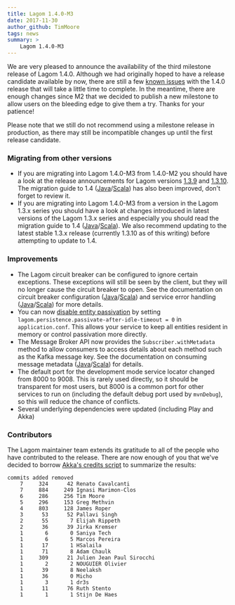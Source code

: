```yaml
---
title: Lagom 1.4.0-M3
date: 2017-11-30
author_github: TimMoore
tags: news
summary: >
    Lagom 1.4.0-M3
---
```


We are very pleased to announce the availability of the third milestone release of Lagom 1.4.0. Although we had originally hoped to have a release candidate available by now, there are still a few [known issues](https://github.com/lagom/lagom/milestone/25) with the 1.4.0 release that will take a little time to complete. In the meantime, there are enough changes since M2 that we decided to publish a new milestone to allow users on the bleeding edge to give them a try. Thanks for your patience!

Please note that we still do not recommend using a milestone release in production, as there may still be incompatible changes up until the first release candidate.

### Migrating from other versions

 * If you are migrating into Lagom 1.4.0-M3 from 1.4.0-M2 you should have a look at the release announcements for Lagom versions [1.3.9](/blog/lagom-1-3-9.html) and [1.3.10](/blog/lagom-1-3-10.html). The migration guide to 1.4 ([Java](/documentation/1.4.x/java/Migration14.html)/[Scala](/documentation/1.4.x/scala/Migration14.html)) has also been improved, don't forget to review it.
 * If you are migrating into Lagom 1.4.0-M3 from a version in the Lagom 1.3.x series you should have a look at changes introduced in latest versions of the Lagom 1.3.x series and especially you should read the migration guide to 1.4 ([Java](/documentation/1.4.x/java/Migration14.html)/[Scala](/documentation/1.4.x/scala/Migration14.html)). We also recommend updating to the latest stable 1.3.x release (currently 1.3.10 as of this writing) before attempting to update to 1.4.

### Improvements

* The Lagom circuit breaker can be configured to ignore certain exceptions. These exceptions will still be seen by the client, but they will no longer cause the circuit breaker to open. See the documentation on circuit breaker configuration ([Java](/documentation/1.4.x/java/ServiceClients.html#Circuit-Breaker-Configuration)/[Scala](/documentation/1.4.x/scala/ServiceClients.html#Circuit-Breaker-Configuration)) and service error handling ([Java](/documentation/1.4.x/java/ServiceErrorHandling.html)/[Scala](/documentation/1.4.x/scala/ServiceErrorHandling.html)) for more details.
* You can now [disable entity passivation](https://github.com/lagom/lagom/pull/1010) by setting `lagom.persistence.passivate-after-idle-timeout = 0` in `application.conf`. This allows your service to keep all entities resident in memory or control passivation more directly.
* The Message Broker API now provides the `Subscriber.withMetadata` method to allow consumers to access details about each method such as the Kafka message key. See the documentation on consuming message metadata ([Java](/documentation/1.4.x/java/MessageBrokerApi.html#Consuming-message-metadata)/[Scala](/documentation/1.4.x/scala/MessageBrokerApi.html#Consuming-message-metadata)) for details.
* The default port for the development mode service locator changed from 8000 to 9008. This is rarely used directly, so it should be transparent for most users, but 8000 is a common port for other services to run on (including the default debug port used by `mvnDebug`), so this will reduce the chance of conflicts.
* Several underlying dependencies were updated (including Play and Akka)

### Contributors

The Lagom maintainer team extends its gratitude to all of the people who have contributed to the release. There are now enough of you that we've decided to borrow [Akka's credits script](https://github.com/akka/akka/blob/master/scripts/authors.pl) to summarize the results:

```
commits added removed
    7     324      42 Renato Cavalcanti
    7     884     249 Ignasi Marimon-Clos
    6     286     256 Tim Moore
    5     296     153 Greg Methvin
    4     803     128 James Roper
    3      53      52 Pallavi Singh
    2      55       7 Elijah Rippeth
    2      36      39 Jirka Kremser
    1       6       0 Saniya Tech
    1       6       5 Marcos Pereira
    1      17       1 HSalaila
    1      71       8 Adam Chaulk
    1     309      21 Julien Jean Paul Sirocchi
    1       2       2 NOUGUIER Olivier
    1      39       8 Neelaksh
    1      36       0 Micho
    1       3       1 dr3s
    1      11      76 Ruth Stento
    1       1       1 Stijn De Haes
```
